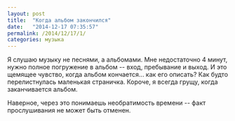 ```yaml
---
layout: post
title:  "Когда альбом закончился"
date:   "2014-12-17 07:35:57"
permalink: /2014/12/17/1/
categories: музыка
---
```

Я слушаю музыку не песнями, а альбомами. Мне недостаточно 4 минут, нужно полное погружение в альбом -- вход, пребывание и выход. И это щемящее чувство, когда альбом кончается... как его описать? Как будто перелистнулась маленькая страничка. Короче, я всегда грущу, когда заканчивается альбом.

Наверное, через это понимаешь необратимость времени -- факт прослушивания не может быть отменен.



